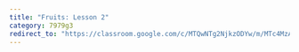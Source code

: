 ```yaml
---
title: "Fruits: Lesson 2"
category: 7979g3
redirect_to: "https://classroom.google.com/c/MTQwNTg2NjkzODYw/m/MTc4MzA4Nzg2NzQz/details"
---
```

